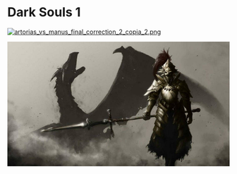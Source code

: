 # Dark Souls 1

<a href="artorias_vs_manus_final_correction_2_copia_2.png"><img alt="artorias_vs_manus_final_correction_2_copia_2.png" src="artorias_vs_manus_final_correction_2_copia_2.png"></a>

<a href=" dark-souls-dragon-slayer-ornstein-g0k5r1l1dwnwkhxs.jpg"><img alt=" dark-souls-dragon-slayer-ornstein-g0k5r1l1dwnwkhxs.jpg" src=" dark-souls-dragon-slayer-ornstein-g0k5r1l1dwnwkhxs.jpg"></a>